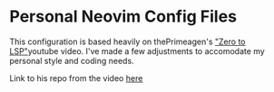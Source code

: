 # Personal Neovim Config Files

This configuration is based heavily on thePrimeagen's ["Zero to LSP"](https://www.youtube.com/watch?v=w7i4amO_zaE)youtube video.
I've made a few adjustments to accomodate my personal style and coding needs.

Link to his repo from the video [here](https://github.com/ThePrimeagen/init.lua)
